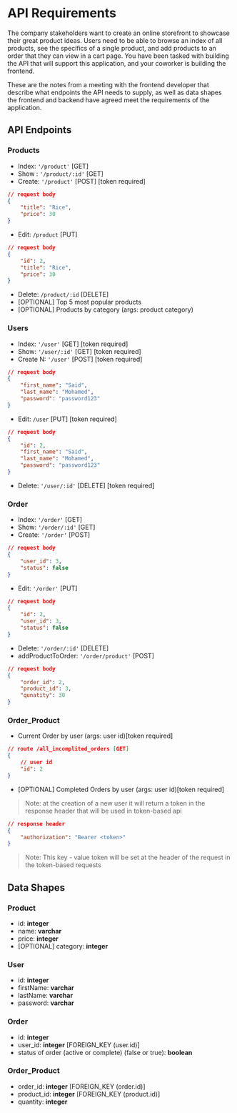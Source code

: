 # API Requirements
The company stakeholders want to create an online storefront to showcase their great product ideas. Users need to be able to browse an index of all products, see the specifics of a single product, and add products to an order that they can view in a cart page. You have been tasked with building the API that will support this application, and your coworker is building the frontend.

These are the notes from a meeting with the frontend developer that describe what endpoints the API needs to supply, as well as data shapes the frontend and backend have agreed meet the requirements of the application. 

## API Endpoints
### Products
- Index: `'/product'` [GET]
- Show : `'/product/:id'` [GET]
- Create: `'/product'` [POST] [token required]
```json
// request body
{
    "title": "Rice",
    "price": 30
}
```
- Edit: `/product` [PUT]
```json
// request body
{
    "id": 2,
    "title": "Rice",
    "price": 30
}
```
- Delete: `/product/:id` [DELETE]
- [OPTIONAL] Top 5 most popular products 
- [OPTIONAL] Products by category (args: product category)

### Users
- Index: `'/user'` [GET] [token required]
- Show: `'/user/:id'` [GET] [token required]
- Create N: `'/user'` [POST] [token required]
```json
// request body
{
    "first_name": "Said",
    "last_name": "Mohamed",
    "password": "password123"
}
```
- Edit: `/user` [PUT] [token required]
```json
// request body
{
    "id": 2,
    "first_name": "Said",
    "last_name": "Mohamed",
    "password": "password123"
}
```
- Delete: `'/user/:id'` [DELETE] [token required]
### Order
- Index: `'/order'` [GET]
- Show: `'/order/:id'` [GET]
- Create: `'/order'` [POST]
```json
// request body
{
    "user_id": 3,
    "status": false
}
```
- Edit: `'/order'` [PUT]
```json
// request body
{
    "id": 2,
    "user_id": 3,
    "status": false
}
```
- Delete: `'/order/:id'` [DELETE]
- addProductToOrder: `'/order/product'` [POST]
```json
// request body
{
    "order_id": 2,
    "product_id": 3,
    "qunatity": 30
}
```

### Order_Product
- Current Order by user (args: user id)[token required]
```json
// route /all_incomplited_orders [GET]
{
    // user id
    "id": 2
}
```
- [OPTIONAL] Completed Orders by user (args: user id)[token required]

> Note: at the creation of a new user it will return a token in the response header that will be used in token-based api
```json
// response header
{
    "authorization": "Bearer <token>"
}
```
> Note: This key - value token will be set at the header of the request in the token-based requests
## Data Shapes
### Product
-  id: __integer__
- name: __varchar__
- price: __integer__
- [OPTIONAL] category: __integer__

### User
- id: __integer__
- firstName: __varchar__
- lastName: __varchar__
- password: __varchar__

### Order
- id: __integer__
- user_id: __integer__ [FOREIGN_KEY (user.id)]
- status of order (active or complete) (false or true): __boolean__

### Order_Product
- order_id: __integer__ [FOREIGN_KEY (order.id)]
- product_id: __integer__ [FOREIGN_KEY (product.id)]
- quantity: __integer__

